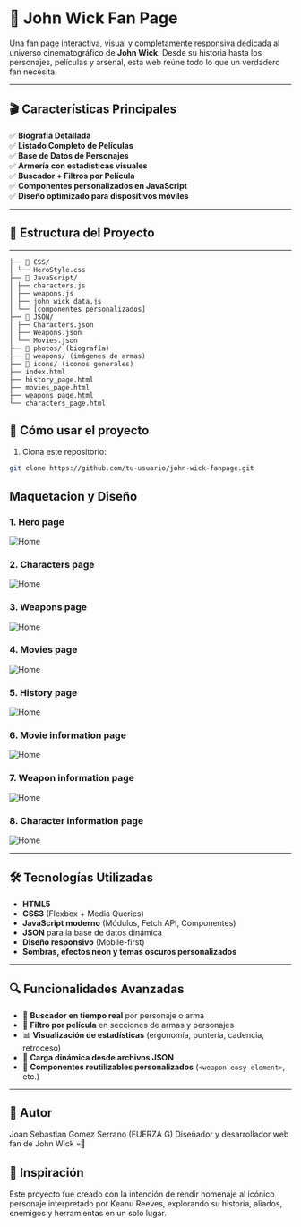 # 🧨 John Wick Fan Page

Una fan page interactiva, visual y completamente responsiva dedicada al universo cinematográfico de **John Wick**. Desde su historia hasta los personajes, películas y arsenal, esta web reúne todo lo que un verdadero fan necesita.

---

## 🎬 Características Principales

✅ **Biografía Detallada**  
✅ **Listado Completo de Películas**  
✅ **Base de Datos de Personajes**  
✅ **Armería con estadísticas visuales**  
✅ **Buscador + Filtros por Película**  
✅ **Componentes personalizados en JavaScript**  
✅ **Diseño optimizado para dispositivos móviles**

---

## 📁 Estructura del Proyecto



---
```
├── 📂 CSS/
│ └── HeroStyle.css
├── 📂 JavaScript/
│ ├── characters.js
│ ├── weapons.js
│ ├── john_wick_data.js
│ └── [componentes personalizados]
├── 📂 JSON/
│ ├── Characters.json
│ ├── Weapons.json
│ └── Movies.json
├── 📂 photos/ (biografía)
├── 📂 weapons/ (imágenes de armas)
├── 📂 icons/ (iconos generales)
├── index.html
├── history_page.html
├── movies_page.html
├── weapons_page.html
└── characters_page.html

```


## 🚀 Cómo usar el proyecto

1. Clona este repositorio:

```bash
git clone https://github.com/tu-usuario/john-wick-fanpage.git

```
## Maquetacion y Diseño

### 1. Hero page

![Home ](./Readme_images/Hero%20page.png)

### 2. Characters page

![Home ](./Readme_images/Personajes-1.png)

### 3. Weapons page

![Home ](./Readme_images/Armeria-2.png)

### 4. Movies page

![Home ](./Readme_images/Movies-3.png)

### 5. History page

![Home ](./Readme_images/Biografia-5.png)

### 6. Movie information page

![Home ](./Readme_images/Secion%20pelicula-6.png)

### 7. Weapon information page

![Home ](./Readme_images/Weapon%20info-7.png)

### 8. Character information page

![Home ](./Readme_images/Character%20info-8.png)


---

## 🛠️ Tecnologías Utilizadas

- **HTML5**
- **CSS3** (Flexbox + Media Queries)
- **JavaScript moderno** (Módulos, Fetch API, Componentes)
- **JSON** para la base de datos dinámica
- **Diseño responsivo** (Mobile-first)
- **Sombras, efectos neon y temas oscuros personalizados**

---

## 🔍 Funcionalidades Avanzadas

- 🔎 **Buscador en tiempo real** por personaje o arma
- 🎯 **Filtro por película** en secciones de armas y personajes
- 📊 **Visualización de estadísticas** (ergonomía, puntería, cadencia, retroceso)
- 🧩 **Carga dinámica desde archivos JSON**
- 🧱 **Componentes reutilizables personalizados** (`<weapon-easy-element>`, etc.)

---

## 🧠 Autor
Joan Sebastian Gomez Serrano (FUERZA G)
Diseñador y desarrollador web fan de John Wick 💀🔫

## 🌟 Inspiración
Este proyecto fue creado con la intención de rendir homenaje al icónico personaje interpretado por Keanu Reeves, explorando su historia, aliados, enemigos y herramientas en un solo lugar.
